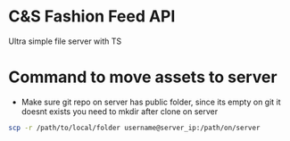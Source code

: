 # C&S Fashion Feed API

Ultra simple file server with TS

# Command to move assets to server

- Make sure git repo on server has public folder, since its empty on git it doesnt exists you need to mkdir after clone on server

```bash
scp -r /path/to/local/folder username@server_ip:/path/on/server
```
